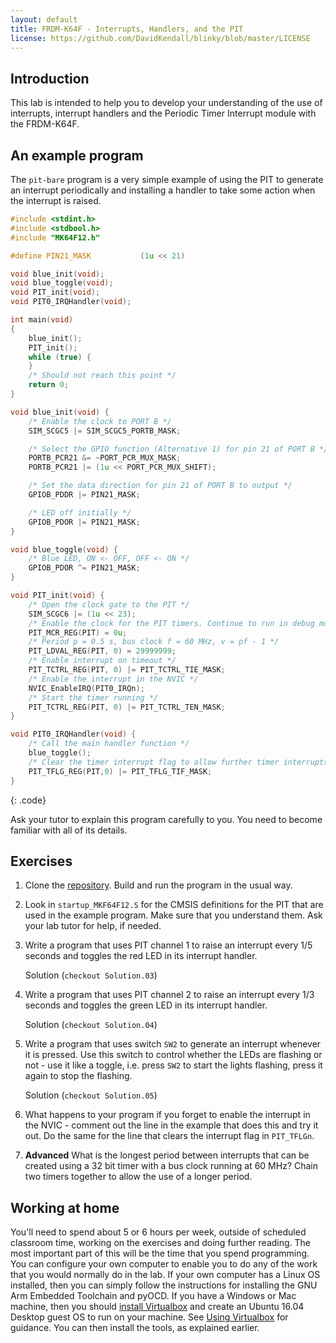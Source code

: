 ```yaml
---
layout: default
title: FRDM-K64F - Interrupts, Handlers, and the PIT
license: https://github.com/DavidKendall/blinky/blob/master/LICENSE
---
```


## Introduction

This lab is intended to help you to develop your understanding of the use
of interrupts, interrupt handlers and the Periodic Timer Interrupt module with
the FRDM-K64F.

## An example program

The `pit-bare` program is a very simple example of using the PIT to generate
an interrupt periodically and installing a handler to take some action when
the interrupt is raised.

```c
#include <stdint.h>
#include <stdbool.h>
#include "MK64F12.h"

#define PIN21_MASK           (1u << 21)

void blue_init(void);
void blue_toggle(void);
void PIT_init(void);
void PIT0_IRQHandler(void);

int main(void)
{
    blue_init();
    PIT_init();
    while (true) {
    }
    /* Should not reach this point */
    return 0;
}

void blue_init(void) {
    /* Enable the clock to PORT B */
    SIM_SCGC5 |= SIM_SCGC5_PORTB_MASK;

    /* Select the GPIO function (Alternative 1) for pin 21 of PORT B */
    PORTB_PCR21 &= ~PORT_PCR_MUX_MASK;
    PORTB_PCR21 |= (1u << PORT_PCR_MUX_SHIFT);

    /* Set the data direction for pin 21 of PORT B to output */
    GPIOB_PDDR |= PIN21_MASK;

    /* LED off initially */
    GPIOB_PDOR |= PIN21_MASK;
}

void blue_toggle(void) {
    /* Blue LED, ON <- OFF, OFF <- ON */
    GPIOB_PDOR ^= PIN21_MASK; 
}

void PIT_init(void) {
    /* Open the clock gate to the PIT */
    SIM_SCGC6 |= (1u << 23);
    /* Enable the clock for the PIT timers. Continue to run in debug mode */
    PIT_MCR_REG(PIT) = 0u;
    /* Period p = 0.5 s, bus clock f = 60 MHz, v = pf - 1 */ 
    PIT_LDVAL_REG(PIT, 0) = 29999999;
    /* Enable interrupt on timeout */
    PIT_TCTRL_REG(PIT, 0) |= PIT_TCTRL_TIE_MASK;
    /* Enable the interrupt in the NVIC */
    NVIC_EnableIRQ(PIT0_IRQn);
    /* Start the timer running */
    PIT_TCTRL_REG(PIT, 0) |= PIT_TCTRL_TEN_MASK;
}

void PIT0_IRQHandler(void) {
    /* Call the main handler function */
    blue_toggle();
    /* Clear the timer interrupt flag to allow further timer interrupts */
    PIT_TFLG_REG(PIT,0) |= PIT_TFLG_TIF_MASK;
}
```
{: .code}

Ask your tutor to explain this program carefully to you. You need to become
familiar with all of its details.


## Exercises

1. Clone the [repository](https://github.com/kf6010/pit-bare). Build 
   and run the program in the usual way. 

1. Look in `startup_MKF64F12.S` for the CMSIS definitions for the PIT that are 
   used in the example program. Make sure that you understand them. Ask your lab
   tutor for help, if needed.

1. Write a program that uses PIT channel 1 to raise an interrupt every 
   1/5 seconds and toggles the red LED in its interrupt handler.

	Solution (`checkout Solution.03`)

1. Write a program that uses PIT channel 2 to raise an interrupt every 
   1/3 seconds and toggles the green LED in its interrupt handler.

	Solution (`checkout Solution.04`)

1. Write a program that uses switch `SW2` to generate an interrupt whenever 
   it is pressed. Use this switch to control whether the LEDs are flashing or
   not - use it like a toggle, i.e. press `SW2` to start the lights flashing,
   press it again to stop the flashing.

	Solution (`checkout Solution.05`)

1. What happens to your program if you forget to enable the interrupt in the
   NVIC - comment out the line in the example that does this and try it out. Do
   the same for the line that clears the interrupt flag in `PIT_TFLGn`.

1. **Advanced** What is the longest period between interrupts that can be
   created using a 32 bit timer with a bus clock running at 60 MHz? Chain two
   timers together to allow the use of a longer period.

## Working at home

You'll need to spend about 5 or 6 hours per week, outside of scheduled
classroom time, working on the exercises and doing further reading. The most
important part of this will be the time that you spend programming. You can
configure your own computer to enable you to do any of the work that you would
normally do in the lab. If your own computer has a Linux OS installed, then you
can simply follow the instructions for installing the GNU Arm Embedded
Toolchain and pyOCD.  If you have a Windows or Mac machine, then you should
[install Virtualbox](https://www.virtualbox.org/manual/ch02.html) and create an
Ubuntu 16.04 Desktop guest OS to run on your machine. See [Using
Virtualbox](http://hesabu.net/kf4005/L01.html#using-virtualbox) for guidance.
You can then install the tools, as explained earlier.


